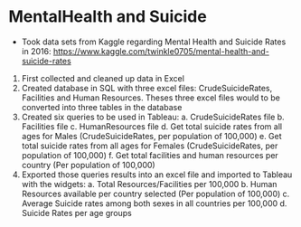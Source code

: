 # MentalHealth and Suicide

- Took data sets from Kaggle regarding Mental Health and Suicide Rates in 2016: https://www.kaggle.com/twinkle0705/mental-health-and-suicide-rates
1. First collected and cleaned up data in Excel
2. Created database in SQL with three excel files: CrudeSuicideRates, Facilities and Human Resources. Theses three excel files would to be converted into three tables in the database
3. Created six queries to be used in Tableau:
  a. CrudeSuicideRates file
  b. Facilities file
  c. HumanResources file
  d. Get total suicide rates from all ages for Males (CrudeSuicideRates, per population of 100,000)
  e. Get total suicide rates from all ages for Females (CrudeSuicideRates, per population of 100,000)
  f. Get total facilities and human resources per country (Per population of 100,000)
 4. Exported those queries results into an excel file and imported to Tableau with the widgets:
  a. Total Resources/Facilities per 100,000
  b. Human Resources available per country selected (Per population of 100,000)
  c. Average Suicide rates among both sexes in all countries per 100,000
  d. Suicide Rates per age groups
